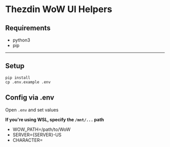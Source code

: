 # Thezdin WoW UI Helpers

## Requirements

* python3
* pip

---

## Setup


    pip install
    cp .env.example .env

## Config via  .env

Open `.env` and set values

**If you're using WSL, specify the `/mnt/...` path**

- WOW_PATH=/path/to/WoW
- SERVER={SERVER}-US
- CHARACTER=